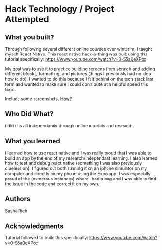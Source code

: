 # Hack Technology / Project Attempted


## What you built? 

Through following several different online courses over winterim, I taught myself React Native. This react native hack-a-thing was built using this tutorial specifically: https://www.youtube.com/watch?v=0-S5a0eXPoc

My goal was to use it to practice building screens from scratch and adding different blocks, formatting, and pictures (things I previously had no idea how to do). I wanted to do this because I felt behind on the tech stack last term and wanted to make sure I could contribute at a helpful speed this term.

Include some screenshots.
[How?](https://help.github.com/articles/about-readmes/#relative-links-and-image-paths-in-readme-files)

## Who Did What?

I did this all independantly through online tutorials and research.

## What you learned

I learned how to use react native and I was really proud that I was able to build an app by the end of my research/independant learning. I also learned how to test and debug react native (something I was also previously clueless on). I figured out both running it on an iphone simulator on my computer and directly on my phone using the Expo app. I was especially proud of the (numerous instances) where I had a bug and I was able to find the issue in the code and correct it on my own.

## Authors

Sasha Rich

## Acknowledgments

Tutorial followed to build this specifically: https://www.youtube.com/watch?v=0-S5a0eXPoc
